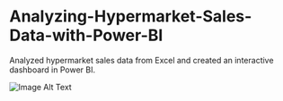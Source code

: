# Analyzing-Hypermarket-Sales-Data-with-Power-BI
Analyzed hypermarket sales data from Excel and created an interactive dashboard in Power BI.

![Image Alt Text](URL-of-the-image)
